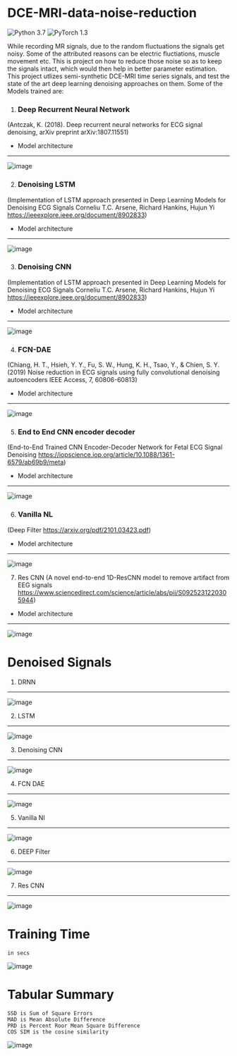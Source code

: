 # DCE-MRI-data-noise-reduction
![Python 3.7](https://img.shields.io/badge/python-3.7-green.svg)
![PyTorch 1.3](https://img.shields.io/badge/pytorch-1.3-green.svg)

While recording MR signals, due to the random fluctuations the signals get noisy. Some of the attributed reasons can be electric fluctiations, muscle movement etc. This is project on how to reduce those noise so as to keep the signals intact, which would then help in better parameter estimation.
This project utlizes semi-synthetic DCE-MRI time series signals, and test the state of the art deep learning denoising approaches on them.
Some of the Models trained are:

1. ### Deep Recurrent Neural Network
 (Antczak, K. (2018). Deep recurrent neural networks for ECG signal denoising, arXiv preprint arXiv:1807.11551)
- Model architecture
- ---
![image](https://user-images.githubusercontent.com/40626584/142758299-abeeda53-9029-4e1c-aa71-38df030622e0.png)


2. ### Denoising LSTM
(Implementation of LSTM approach presented in Deep Learning Models for Denoising ECG Signals Corneliu T.C. Arsene, Richard Hankins, Hujun Yi https://ieeexplore.ieee.org/document/8902833)
- Model architecture
- ---
![image](https://user-images.githubusercontent.com/40626584/142758312-638237ba-3bde-424a-a6f3-f280c8460301.png)


3. ### Denoising CNN
(Implementation of LSTM approach presented in Deep Learning Models for Denoising ECG Signals Corneliu T.C. Arsene, Richard Hankins, Hujun Yi https://ieeexplore.ieee.org/document/8902833)
- Model architecture
- ---
![image](https://user-images.githubusercontent.com/40626584/142758327-46beb5b6-9170-4128-9b95-c4f620147f16.png)


4. ### FCN-DAE
(Chiang, H. T., Hsieh, Y. Y., Fu, S. W., Hung, K. H., Tsao, Y., & Chien, S. Y. (2019) Noise reduction in ECG signals using fully convolutional denoising autoencoders IEEE Access, 7, 60806-60813)
- Model architecture
- ---
![image](https://user-images.githubusercontent.com/40626584/142758343-4b1862b5-4c29-4dd2-9861-85df5568ba7a.png)


5. ### End to End CNN encoder decoder
(End-to-End Trained CNN Encoder-Decoder Network for Fetal ECG Signal Denoising https://iopscience.iop.org/article/10.1088/1361-6579/ab69b9/meta)
- Model architecture
- ---
![image](https://user-images.githubusercontent.com/40626584/142758365-148f4782-3bbc-4394-8aeb-5b23730b491d.png)


6. ### Vanilla NL
(Deep Filter https://arxiv.org/pdf/2101.03423.pdf)
- Model architecture
- ---
![image](https://user-images.githubusercontent.com/40626584/142758375-2333b86f-bfe4-4751-8ecd-2afdaf6f72e1.png)

7. Res CNN
(A novel end-to-end 1D-ResCNN model to remove artifact from EEG signals https://www.sciencedirect.com/science/article/abs/pii/S0925231220305944)
- Model architecture
- ---
![image](https://user-images.githubusercontent.com/40626584/142758388-813ab8ed-543b-425c-8285-70c85ec0141c.png)

# Denoised Signals
1. DRNN
---
![image](https://user-images.githubusercontent.com/40626584/142758723-b946d541-de96-4072-82b7-d145b904c5e4.png)

2. LSTM
---
![image](https://user-images.githubusercontent.com/40626584/142758707-4ea3da42-b9a9-4514-819c-af916ffa6897.png)

3. Denoising CNN
---
![image](https://user-images.githubusercontent.com/40626584/142758697-cd331fb8-e022-4a71-801d-e48aff17b46a.png)

4. FCN DAE
---
![image](https://user-images.githubusercontent.com/40626584/142758693-bf13b5b9-e228-4e9b-af63-f4631cba9d14.png)

5. Vanilla Nl
---
![image](https://user-images.githubusercontent.com/40626584/142758679-bc066dd0-112e-478d-8d43-084000e186cf.png)


6. DEEP Filter
---
![image](https://user-images.githubusercontent.com/40626584/142758668-68ba21f0-06f5-4e88-abb7-33de983d4994.png)

7. Res CNN
---
![image](https://user-images.githubusercontent.com/40626584/142758658-016f0f3b-46ca-42b2-b36c-a5d92cae0e20.png)

# Training Time
```
in secs
```
![image](https://user-images.githubusercontent.com/40626584/142758746-a9a84e26-e38d-4321-8d3c-c09070d341f6.png)

# Tabular Summary
```
SSD is Sum of Square Errors
MAD is Mean Absolute Difference
PRD is Percent Roor Mean Square Difference
COS SIM is the cosine similarity
```
![image](https://user-images.githubusercontent.com/40626584/142758732-3f517252-75e5-48a8-af8f-cb9ade47627c.png)



